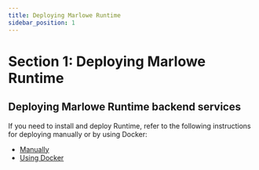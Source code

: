 ```yaml
---
title: Deploying Marlowe Runtime
sidebar_position: 1
---
```


# Section 1: Deploying Marlowe Runtime

## Deploying Marlowe Runtime backend services

If you need to install and deploy Runtime, refer to the following instructions for deploying manually or by using Docker: 

* [Manually](https://github.com/input-output-hk/marlowe-cardano/blob/main/marlowe-runtime/doc/deployment.md)
* [Using Docker](https://github.com/input-output-hk/marlowe-cardano#docker-compose)

